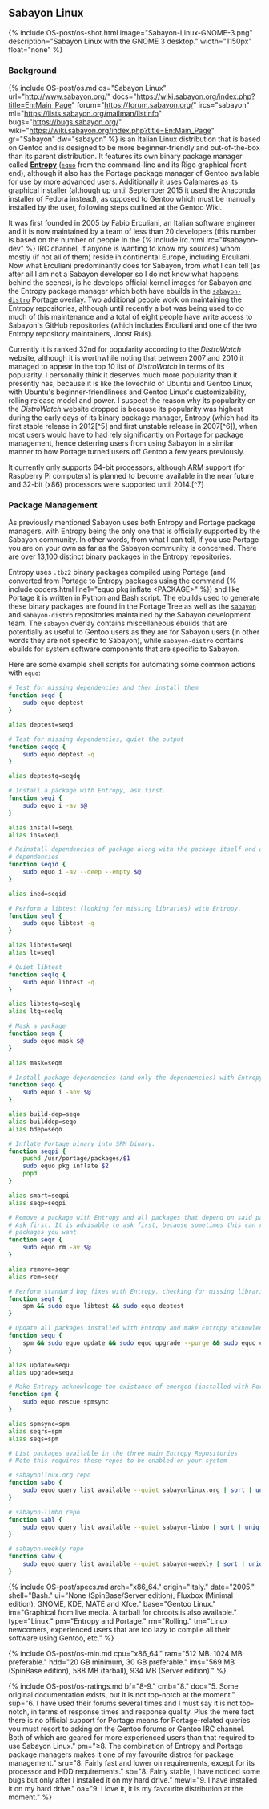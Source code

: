 ## Sabayon Linux
{% include OS-post/os-shot.html image="Sabayon-Linux-GNOME-3.png" description="Sabayon Linux with the GNOME 3 desktop." width="1150px" float="none" %}

### Background
{% include OS-post/os.md os="Sabayon Linux" url="http://www.sabayon.org/" docs="https://wiki.sabayon.org/index.php?title=En:Main_Page" forum="https://forum.sabayon.org/" ircs="sabayon" ml="https://lists.sabayon.org/mailman/listinfo" bugs="https://bugs.sabayon.org/" wiki="https://wiki.sabayon.org/index.php?title=En:Main_Page" gr="Sabayon" dw="sabayon" %} is an Italian Linux distribution that is based on Gentoo and is designed to be more beginner-friendly and out-of-the-box than its parent distribution. It features its own binary package manager called [**Entropy**](https://wiki.sabayon.org/index.php?title=En:Entropy) ([`equo`](/man/equo.1.html) from the command-line and its Rigo graphical front-end), although it also has the Portage package manager of Gentoo available for use by more advanced users. Additionally it uses Calamares as its graphical installer (although up until September 2015 it used the Anaconda installer of Fedora instead), as opposed to Gentoo which must be manually installed by the user, following steps outlined at the Gentoo Wiki.

It was first founded in 2005 by Fabio Erculiani, an Italian software engineer and it is now maintained by a team of less than 20 developers (this number is based on the number of people in the {% include irc.html irc="#sabayon-dev" %} IRC channel, if anyone is wanting to know my sources) whom mostly (if not all of them) reside in continental Europe, including Erculiani. Now what Erculiani predominantly does for Sabayon, from what I can tell (as after all I am not a Sabayon developer so I do not know what happens behind the scenes), is he develops official kernel images for Sabayon and the Entropy package manager which both have ebuilds in the [`sabayon-distro`](https://github.com/Sabayon/sabayon-distro) Portage overlay. Two additional people work on maintaining the Entropy repositories, although until recently a bot was being used to do much of this maintenance and a total of eight people have write access to Sabayon's GitHub repositories (which includes Erculiani and one of the two Entropy repository maintainers, Joost Ruis).

Currently it is ranked 32nd for popularity according to the *DistroWatch* website, although it is worthwhile noting that between 2007 and 2010 it managed to appear in the top 10 list of *DistroWatch* in terms of its popularity. I personally think it deserves much more popularity than it presently has, because it is like the lovechild of Ubuntu and Gentoo Linux, with Ubuntu's beginner-friendliness and Gentoo Linux's customizability, rolling release model and power. I suspect the reason why its popularity on the *DistroWatch* website dropped is because its popularity was highest during the early days of its binary package manager, Entropy (which had its first stable release in 2012[^5] and first unstable release in 2007[^6]), when most users would have to had rely significantly on Portage for package management, hence deterring users from using Sabayon in a similar manner to how Portage turned users off Gentoo a few years previously.

It currently only supports 64-bit processors, although ARM support (for Raspberry Pi computers) is planned to become available in the near future and 32-bit (x86) processors were supported until 2014.[^7]

### Package Management
As previously mentioned Sabayon uses both Entropy and Portage package managers, with Entropy being the only one that is officially supported by the Sabayon community. In other words, from what I can tell, if you use Portage you are on your own as far as the Sabayon community is concerned. There are over 13,100 distinct binary packages in the Entropy repositories.

Entropy uses `.tbz2` binary packages compiled using Portage (and converted from Portage to Entropy packages using the command {% include coders.html line1="equo pkg inflate &lt;PACKAGE&gt;" %}) and like Portage it is written in Python and Bash script. The ebuilds used to generate these binary packages are found in the Portage Tree as well as the [`sabayon`](https://github.com/Sabayon/for-gentoo) and `sabayon-distro` repositories maintained by the Sabayon development team. The `sabayon` overlay contains miscellaneous ebuilds that are potentially as useful to Gentoo users as they are for Sabayon users (in other words they are not specific to Sabayon), while `sabayon-distro` contains ebuilds for system software components that are specific to Sabayon.

Here are some example shell scripts for automating some common actions with `equo`:
```bash
# Test for missing dependencies and then install them
function seqd {
	sudo equo deptest
}

alias deptest=seqd

# Test for missing dependencies, quiet the output
function seqdq {
	sudo equo deptest -q
}

alias deptestq=seqdq

# Install a package with Entropy, ask first.
function seqi {
	sudo equo i -av $@
}

alias install=seqi
alias ins=seqi

# Reinstall dependencies of package along with the package itself and all deep
# dependencies
function seqid {
	sudo equo i -av --deep --empty $@
}

alias ined=seqid

# Perform a libtest (looking for missing libraries) with Entropy.
function seql {
	sudo equo libtest -q
}

alias libtest=seql
alias lt=seql

# Quiet libtest
function seqlq {
	sudo equo libtest -q
}

alias libtestq=seqlq
alias ltq=seqlq

# Mask a package
function seqm {
	sudo equo mask $@
}

alias mask=seqm

# Install package dependencies (and only the dependencies) with Entropy
function seqo {
	sudo equo i -aov $@
}

alias build-dep=seqo
alias builddep=seqo
alias bdep=seqo

# Inflate Portage binary into SPM binary.
function seqpi {
	pushd /usr/portage/packages/$1
	sudo equo pkg inflate $2
	popd
}

alias smart=seqpi
alias seqp=seqpi

# Remove a package with Entropy and all packages that depend on said package
# Ask first. It is advisable to ask first, because sometimes this can remove
# packages you want.
function seqr {
	sudo equo rm -av $@
}

alias remove=seqr
alias rem=seqr

# Perform standard bug fixes with Entropy, checking for missing libraries and dependencies.
function seqt {
	spm && sudo equo libtest && sudo equo deptest
}

# Update all packages installed with Entropy and make Entropy acknowledge emerged packages
function sequ {
	spm && sudo equo update && sudo equo upgrade --purge && sudo equo cleanup
}

alias update=sequ
alias upgrade=sequ

# Make Entropy acknowledge the existance of emerged (installed with Portage) packages
function spm {
	sudo equo rescue spmsync
}

alias spmsync=spm
alias seqrs=spm
alias seqs=spm

# List packages available in the three main Entropy Repositories
# Note this requires these repos to be enabled on your system

# sabayonlinux.org repo
function sabo {
	sudo equo query list available --quiet sabayonlinux.org | sort | uniq | wc -l
}

# sabayon-limbo repo
function sabl {
	sudo equo query list available --quiet sabayon-limbo | sort | uniq | wc -l
}

# sabayon-weekly repo
function sabw {
	sudo equo query list available --quiet sabayon-weekly | sort | uniq | wc -l
}
```

{% include OS-post/specs.md arch="x86_64." origin="Italy." date="2005." shell="Bash." ui="None (SpinBase/Server edition), Fluxbox (Minimal edition), GNOME, KDE, MATE and Xfce." base="Gentoo Linux." im="Graphical from live media. A tarball for chroots is also available." type="Linux." pm="Entropy and Portage." rm="Rolling." tm="Linux newcomers, experienced users that are too lazy to compile all their software using Gentoo, etc." %}

{% include OS-post/os-min.md cpu="x86_64." ram="512 MB. 1024 MB preferable." hdd="20 GB minimum, 30 GB preferable." ims="569 MB (SpinBase edition), 588 MB (tarball), 934 MB (Server edition)." %}

{% include OS-post/os-ratings.md bf="8-9." cmb="8." doc="5. Some original documentation exists, but it is not top-notch at the moment." sup="6. I have used their forums several times and I must say it is not top-notch, in terms of response times and response quality. Plus the mere fact there is no official support for Portage means for Portage-related queries you must resort to asking on the Gentoo forums or Gentoo IRC channel. Both of which are geared for more experienced users than that required to use Sabayon Linux." pm="&geq;8. The combination of Entropy and Portage package managers makes it one of my favourite distros for package management." sru="8. Fairly fast and lower on requirements, except for its processor and HDD requirements." sb="8. Fairly stable, I have noticed some bugs but only after I installed it on my hard drive." mewi="9. I have installed it on my hard drive." oa="9. I love it, it is my favourite distribution at the moment." %}
